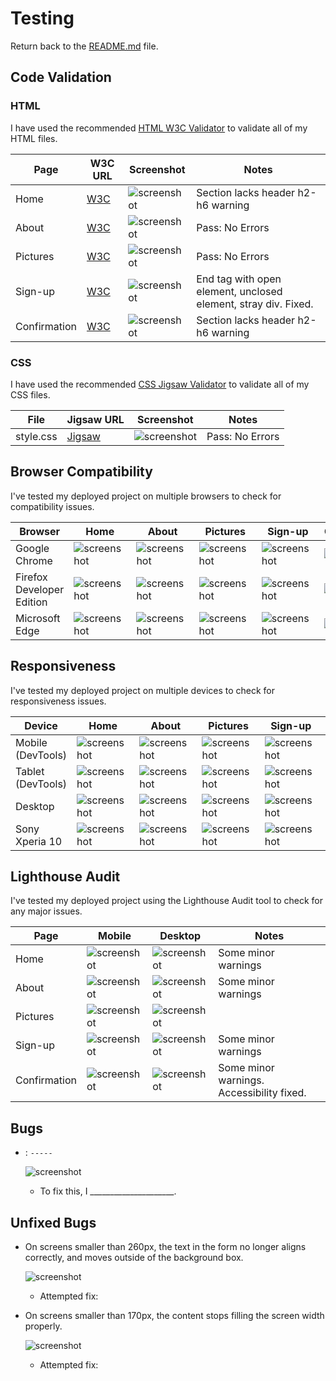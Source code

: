 # Testing

Return back to the [README.md](README.md) file.

## Code Validation

### HTML

I have used the recommended [HTML W3C Validator](https://validator.w3.org) to validate all of my HTML files.

| Page | W3C URL | Screenshot | Notes |
| --- | --- | --- | --- |
| Home | [W3C](https://validator.w3.org/nu/?doc=https%3A%2F%2Fdavidfb94.github.io%2Fproject-1-grouptraining%2Findex.html) | ![screenshot](documentation/validation/html-validation-index.png) | Section lacks header h2-h6 warning |
| About | [W3C](https://validator.w3.org/nu/?doc=https%3A%2F%2Fdavidfb94.github.io%2Fproject-1-grouptraining%2Fabout.html) | ![screenshot](documentation/validation/html-validation-about.png) | Pass: No Errors|
| Pictures| [W3C](https://validator.w3.org/nu/?doc=https%3A%2F%2Fdavidfb94.github.io%2Fproject-1-grouptraining%2Fpictures.html) | ![screenshot](documentation/validation/html-validation-pictures.png) | Pass: No Errors |
| Sign-up | [W3C](https://validator.w3.org/nu/?doc=https%3A%2F%2Fdavidfb94.github.io%2Fproject-1-grouptraining%2Fsign-up.html) | ![screenshot](documentation/validation/html-validation-signup.png) | End tag with open element, unclosed element, stray div. Fixed.|
| Confirmation | [W3C](https://validator.w3.org/nu/?doc=https%3A%2F%2Fdavidfb94.github.io%2Fproject-1-grouptraining%2Fconfirmation.html%3Ff-name%3DTesting%26l-name%3DTesting%26email%3Dtesting%2540testing.com) | ![screenshot](documentation/validation/html-validation-confirmation.png) | Section lacks header h2-h6 warning |

### CSS

I have used the recommended [CSS Jigsaw Validator](https://jigsaw.w3.org/css-validator) to validate all of my CSS files.

| File | Jigsaw URL | Screenshot | Notes |
| --- | --- | --- | --- |
| style.css | [Jigsaw](https://jigsaw.w3.org/css-validator/validator?uri=https%3A%2F%2Fdavidfb94.github.io%2Fproject-1-grouptraining%2F&profile=css3svg&usermedium=all&warning=1&vextwarning=&lang=en) | ![screenshot](documentation/validation/css-validator.png) | Pass: No Errors |

## Browser Compatibility

I've tested my deployed project on multiple browsers to check for compatibility issues.

| Browser | Home | About | Pictures | Sign-up | Confirmation | Notes |
| --- | --- | --- | --- | --- | --- | --- |
| Google Chrome | ![screenshot](documentation/browsers/chrome-home.png) | ![screenshot](documentation/browsers/chrome-about.png) | ![screenshot](documentation/browsers/chrome-pictures.png) | ![screenshot](documentation/browsers/chrome-signup.png) | ![screenshot](documentation/browsers/chrome-confirmation.png) | Works as expected |
| Firefox Developer Edition | ![screenshot](documentation/browsers/firefoxdev-home.png) | ![screenshot](documentation/browsers/firefoxdev-about.png) | ![screenshot](documentation/browsers/firefoxdev-pictures.png) | ![screenshot](documentation/browsers/firefoxdev-signup.png) | ![screenshot](documentation/browsers/firefoxdev-confirmation.png) | Works as expected |
| Microsoft Edge | ![screenshot](documentation/browsers/msedge-home.png) | ![screenshot](documentation/browsers/msedge-about.png) | ![screenshot](documentation/browsers/msedge-pictures.png) | ![screenshot](documentation/browsers/msedge-signup.png) | ![screenshot](documentation/browsers/msedge-confirmation.png) | Works as expected |

## Responsiveness

I've tested my deployed project on multiple devices to check for responsiveness issues.

| Device | Home | About | Pictures | Sign-up | Confirmation | Notes |
| --- | --- | --- | --- | --- | --- | --- |
| Mobile (DevTools) | ![screenshot](documentation/responsivness/mobile-home.png) | ![screenshot](documentation/responsivness/mobile-about.png) | ![screenshot](documentation/responsivness/mobile-pictures.png) | ![screenshot](documentation/responsivness/mobile-signup.png) | ![screenshot](documentation/responsivness/mobile-confirmation.png) | Works as expected |
| Tablet (DevTools) | ![screenshot](documentation/responsivness/tablet-home.png) | ![screenshot](documentation/responsivness/tablet-about.png) | ![screenshot](documentation/responsivness/tablet-pictures.png) | ![screenshot](documentation/responsivness/tablet-signup.png) | ![screenshot](documentation/responsivness/tablet-confirmation.png) | Works as expected |
| Desktop | ![screenshot](documentation/browsers/chrome-home.png) | ![screenshot](documentation/browsers/chrome-about.png) | ![screenshot](documentation/browsers/chrome-pictures.png) | ![screenshot](documentation/browsers/chrome-signup.png) | ![screenshot](documentation/browsers/chrome-confirmation.png) | Works as expected |
| Sony Xperia 10 | ![screenshot](documentation/responsivness/xperia-home.jpg) | ![screenshot](documentation/responsivness/xperia-about.jpg) | ![screenshot](documentation/responsivness/xperia-pictures.jpg) | ![screenshot](documentation/responsivness/xperia-signup.jpg) | ![screenshot](documentation/responsivness/xperia-confirmation.jpg) | Works as expected |

## Lighthouse Audit

I've tested my deployed project using the Lighthouse Audit tool to check for any major issues.

| Page | Mobile | Desktop | Notes |
| --- | --- | --- | --- |
| Home | ![screenshot](documentation/lighthouse/lighthouse-mobile-home.png) | ![screenshot](documentation/lighthouse/lighthouse-desktop-home.png) | Some minor warnings |
| About | ![screenshot](documentation/lighthouse/lighthouse-mobile-about.png) | ![screenshot](documentation/lighthouse/lighthouse-desktop-about.png) | Some minor warnings |
| Pictures| ![screenshot](documentation/lighthouse/lighthouse-mobile-pictures.png) | ![screenshot](documentation/lighthouse/lighthouse-desktop-pictures.png) |  |
| Sign-up| ![screenshot](documentation/lighthouse/lighthouse-mobile-signup.png) | ![screenshot](documentation/lighthouse/lighthouse-desktop-signup.png) | Some minor warnings |
| Confirmation| ![screenshot](documentation/lighthouse/lighthouse-mobile-confirmation.png) | ![screenshot](documentation/lighthouse/lighthouse-desktop-confirmation.png) | Some minor warnings. Accessibility fixed. |

## Bugs

- : `-----`

    ![screenshot](documentation/bug01.png)

  - To fix this, I _____________________.

## Unfixed Bugs

- On screens smaller than 260px, the text in the form no longer aligns correctly, and moves outside of the background box.

    ![screenshot](documentation/unfixed-bug01.png)

  - Attempted fix:

- On screens smaller than 170px, the content stops filling the screen width properly.

    ![screenshot](documentation/unfixed-bug02.png)

  - Attempted fix:

